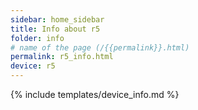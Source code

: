 ```yaml
---
sidebar: home_sidebar
title: Info about r5
folder: info
# name of the page (/{{permalink}}.html)
permalink: r5_info.html
device: r5
---
```

{% include templates/device_info.md %}
